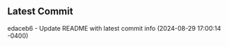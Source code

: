 
## Latest Commit
edaceb6 - Update README with latest commit info (2024-08-29 17:00:14 -0400) <Yunxi-Zhou>
